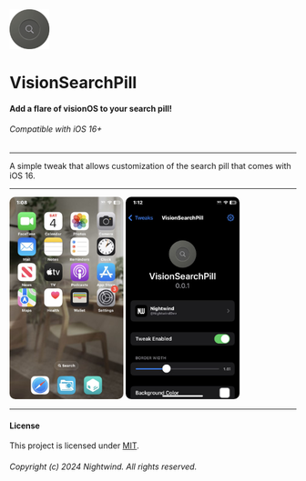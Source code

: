 <img width="70" src="visionsearchpillprefs/Resources/bigicon.png">

# VisionSearchPill
#### Add a flare of visionOS to your search pill!
###### Compatible with iOS 16+
---

A simple tweak that allows customization of the search pill that comes with iOS 16.

---

<img width="200" style="border-radius:10px" src="Screenshot.jpeg">
<img width="200" style="border-radius:10px" src="Screenshot_2.jpeg">

---

#### License
This project is licensed under [MIT](LICENSE).

###### Copyright (c) 2024 Nightwind. All rights reserved.